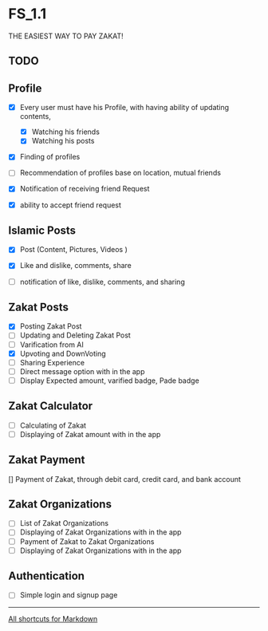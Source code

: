# FS_1.1
THE EASIEST WAY TO PAY ZAKAT!

## TODO

## Profile
- [X] Every user must have his Profile, with having ability of updating contents, 
   - [X] Watching his friends 
   - [X] Watching his posts 
- [X] Finding of profiles 
- [ ] Recommendation of profiles base on location, mutual friends 
- [X] Notification of receiving friend Request
- [X] ability to accept friend request
  

## Islamic Posts
- [X] Post (Content, Pictures, Videos )
- [X] Like and dislike, comments, share
- [ ] notification of like, dislike, comments, and sharing 
   

## Zakat Posts
- [X] Posting Zakat Post
- [ ] Updating and Deleting Zakat Post
- [ ] Varification from AI
- [X] Upvoting and DownVoting
- [ ] Sharing Experience
- [ ] Direct message option with in the app
- [ ] Display Expected amount, varified badge, Pade badge 

## Zakat Calculator
- [ ] Calculating of Zakat
- [ ] Displaying of Zakat amount with in the app

## Zakat Payment
  [] Payment of Zakat, through debit card, credit card, and bank account

## Zakat Organizations
- [ ] List of Zakat Organizations
- [ ] Displaying of Zakat Organizations with in the app
- [ ] Payment of Zakat to Zakat Organizations
- [ ] Displaying of Zakat Organizations with in the app

## Authentication
- [ ] Simple login and signup page


----
[All shortcuts for Markdown](https://docs.github.com/en/get-started/writing-on-github/getting-started-with-writing-and-formatting-on-github/basic-writing-and-formatting-syntax)
